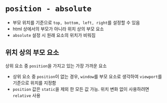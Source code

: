 # `position - absolute`

- 부모 위치를 기준으로 `top, bottom, left, right`를 설정할 수 있음
- html 상에서의 부모가 아니라 위치 상의 부모 요소
- `absolute` 설정 시 원래 요소의 위치가 비워짐

## 위치 상의 부모 요소

상위 요소 중 `position`을 가지고 있는 가장 가까운 요소

- 상위 요소 중 `position`이 없는 경우, `window`를 부모 요소로 생각하여 `viewport`를 기준으로 위치를 지정함
- `position` 값은 `static`을 제외 한 모든 값 가능. 위치 변화 없이 사용하려면 `relative` 사용
